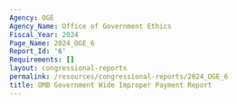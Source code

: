 ```yaml
---
Agency: OGE
Agency_Name: Office of Government Ethics
Fiscal_Year: 2024
Page_Name: 2024_OGE_6
Report_Id: '6'
Requirements: []
layout: congressional-reports
permalink: /resources/congressional-reports/2024_OGE_6
title: OMB Government Wide Improper Payment Report
---
```

